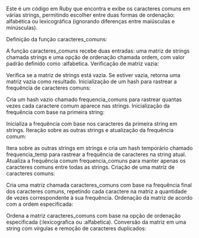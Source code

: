 
Este é um código em Ruby que encontra e exibe os caracteres comuns em várias strings, permitindo escolher entre duas formas de ordenação: alfabética ou lexicográfica (ignorando diferenças entre maiúsculas e minúsculas).

Definição da função caracteres_comuns:

A função caracteres_comuns recebe duas entradas: uma matriz de strings chamada strings e uma opção de ordenação chamada ordem, com valor padrão definido como :alfabetica.
Verificação de matriz vazia:

Verifica se a matriz de strings está vazia. Se estiver vazia, retorna uma matriz vazia como resultado.
Inicialização de um hash para rastrear a frequência de caracteres comuns:

Cria um hash vazio chamado frequencia_comuns para rastrear quantas vezes cada caractere comum aparece nas strings.
Inicialização da frequência com base na primeira string:

Inicializa a frequência com base nos caracteres da primeira string em strings.
Iteração sobre as outras strings e atualização da frequência comum:

Itera sobre as outras strings em strings e cria um hash temporário chamado frequencia_temp para rastrear a frequência de caracteres na string atual.
Atualiza a frequência comum frequencia_comuns para manter apenas os caracteres comuns entre todas as strings.
Criação de uma matriz de caracteres comuns:

Cria uma matriz chamada caracteres_comuns com base na frequência final dos caracteres comuns, repetindo cada caractere na matriz a quantidade de vezes correspondente à sua frequência.
Ordenação da matriz de acordo com a ordem especificada:

Ordena a matriz caracteres_comuns com base na opção de ordenação especificada (:lexicografica ou :alfabetica).
Conversão da matriz em uma string com vírgulas e remoção de caracteres duplicados:


